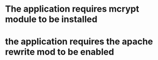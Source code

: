 # The application requires mcrypt module to be installed

# the application requires the apache rewrite mod to be enabled
